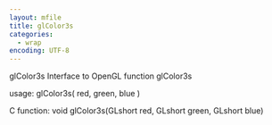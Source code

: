 ```yaml
---
layout: mfile
title: glColor3s
categories:
  - wrap
encoding: UTF-8
---
```


glColor3s  Interface to OpenGL function glColor3s

usage:  glColor3s( red, green, blue )

C function:  void glColor3s(GLshort red, GLshort green, GLshort blue)